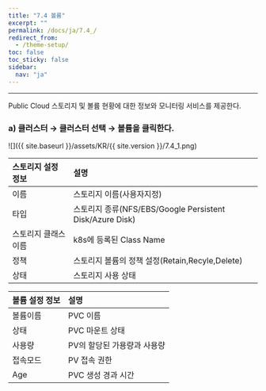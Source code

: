 ```yaml
---
title: "7.4 볼륨"
excerpt: ""
permalink: /docs/ja/7.4_/
redirect_from:
  - /theme-setup/
toc: false
toc_sticky: false
sidebar:
  nav: "ja"
---
```


---
Public Cloud 스토리지 및 볼륨 현황에 대한 정보와 모니터링 서비스를 제공한다.

### a\) 클러스터 → 클러스터 선택 → 볼륨을 클릭한다.
![]({{ site.baseurl }}/assets/KR/{{ site.version }}/7.4_1.png)

| **스토리지 설정 정보** | **설명**                                               |
| :------------- | :--------------------------------------------------- |
| 이름             | 스토리지 이름\(사용자지정\)                                     |
| 타입             | 스토리지 종류\(NFS/EBS/Google Persistent Disk/Azure Disk\) |
| 스토리지 클래스 이름    | k8s에 등록된 Class Name                                  |
| 정책             | 스토리지 볼륨의 정책 설정\(Retain,Recyle,Delete\)               |
| 상태             | 스토리지 사용 상태                                           |

| **볼륨 설정 정보** | **설명**           |
| :----------- | :--------------- |
| 볼륨이름         | PVC 이름           |
| 상태           | PVC 마운트 상태       |
| 사용량          | PV의 할당된 가용량과 사용량 |
| 접속모드         | PV 접속 권한         |
| Age          | PVC 생성 경과 시간     |
